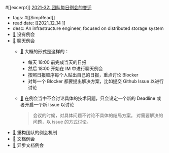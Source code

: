 #[[excerpt]] [2021-32: 团队每日例会的变迁](https://xuanwo.io/reports/2021-32/)

- tags: #[[SimpRead]]
- read date: [[2021_12_14  ]]
- desc: An infrastructure engineer, focused on distributed storage system
- [📌](<http://localhost:7026/reading/716?title=2021-32- 团队每日例会的变迁#id=1639460475436>)  没有例会
- [📌](<http://localhost:7026/reading/716?title=2021-32- 团队每日例会的变迁#id=1639460475438>)  聊天例会
	- [📌](<http://localhost:7026/reading/716?title=2021-32- 团队每日例会的变迁#id=1639460600556>)  大概的形式是这样的：
	  
	  *   每天 18:00 前完成当天的日报
	  *   然后 18:00 开始在 IM 中进行聊天例会
	  *   按照日报顺序每个人贴出自己的日报，重点讨论 Blocker
	  *   对每一个 Blocker 都要提出解决方案，比如提交 Github Issue 以进行讨论
	- [📌](<http://localhost:7026/reading/716?title=2021-32- 团队每日例会的变迁#id=1639460657729>)  在例会当中不会讨论具体的技术问题，只会设定一个新的 Deadline 或者开启一个新 Issue 以讨论
	  > 会议的时候，对具体问题不讨论不具体的结局方案。
	  > 对需要解决的问题，以 issue 的方式讨论。
- [📌](<http://localhost:7026/reading/716?title=2021-32- 团队每日例会的变迁#id=1639460528985>)  重构团队的例会机制
- [📌](<http://localhost:7026/reading/716?title=2021-32- 团队每日例会的变迁#id=1639460475440>)  文档例会
- [📌](<http://localhost:7026/reading/716?title=2021-32- 团队每日例会的变迁#id=1639460475441>)  异步文档例会